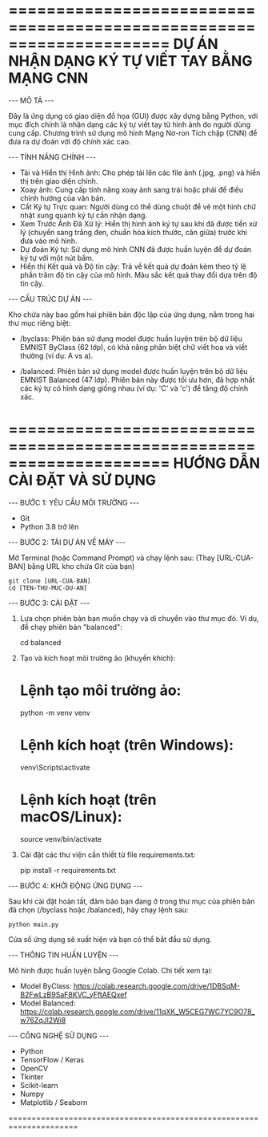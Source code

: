 =====================================================================
          DỰ ÁN NHẬN DẠNG KÝ TỰ VIẾT TAY BẰNG MẠNG CNN
=====================================================================


--- MÔ TẢ ---

Đây là ứng dụng có giao diện đồ họa (GUI) được xây dựng bằng Python, với
mục đích chính là nhận dạng các ký tự viết tay từ hình ảnh do người
dùng cung cấp. Chương trình sử dụng mô hình Mạng Nơ-ron Tích chập (CNN)
để đưa ra dự đoán với độ chính xác cao.


--- TÍNH NĂNG CHÍNH ---

  * Tải và Hiển thị Hình ảnh: Cho phép tải lên các file ảnh (.jpg, .png)
    và hiển thị trên giao diện chính.
  * Xoay ảnh: Cung cấp tính năng xoay ảnh sang trái hoặc phải để điều
    chỉnh hướng của văn bản.
  * Cắt Ký tự Trực quan: Người dùng có thể dùng chuột để vẽ một hình
    chữ nhật xung quanh ký tự cần nhận dạng.
  * Xem Trước Ảnh Đã Xử lý: Hiển thị hình ảnh ký tự sau khi đã được
    tiền xử lý (chuyển sang trắng đen, chuẩn hóa kích thước, căn giữa)
    trước khi đưa vào mô hình.
  * Dự đoán Ký tự: Sử dụng mô hình CNN đã được huấn luyện để dự đoán
    ký tự với một nút bấm.
  * Hiển thị Kết quả và Độ tin cậy: Trả về kết quả dự đoán kèm theo
    tỷ lệ phần trăm độ tin cậy của mô hình. Màu sắc kết quả thay đổi
    dựa trên độ tin cậy.


--- CẤU TRÚC DỰ ÁN ---

Kho chứa này bao gồm hai phiên bản độc lập của ứng dụng, nằm trong
hai thư mục riêng biệt:

  * /byclass:
    Phiên bản sử dụng model được huấn luyện trên bộ dữ liệu EMNIST ByClass
    (62 lớp), có khả năng phân biệt chữ viết hoa và viết thường (ví dụ: A vs a).

  * /balanced:
    Phiên bản sử dụng model được huấn luyện trên bộ dữ liệu EMNIST Balanced
    (47 lớp). Phiên bản này được tối ưu hơn, đã hợp nhất các ký tự có
    hình dạng giống nhau (ví dụ: 'C' và 'c') để tăng độ chính xác.


=====================================================================
          HƯỚNG DẪN CÀI ĐẶT VÀ SỬ DỤNG
=====================================================================

--- BƯỚC 1: YÊU CẦU MÔI TRƯỜNG ---

  * Git
  * Python 3.8 trở lên


--- BƯỚC 2: TẢI DỰ ÁN VỀ MÁY ---

  Mở Terminal (hoặc Command Prompt) và chạy lệnh sau:
  (Thay [URL-CUA-BAN] bằng URL kho chứa Git của bạn)

    git clone [URL-CUA-BAN]
    cd [TEN-THU-MUC-DU-AN]


--- BƯỚC 3: CÀI ĐẶT ---

  1. Lựa chọn phiên bản bạn muốn chạy và di chuyển vào thư mục đó.
     Ví dụ, để chạy phiên bản "balanced":

       cd balanced

  2. Tạo và kích hoạt môi trường ảo (khuyến khích):

     # Lệnh tạo môi trường ảo:
       python -m venv venv

     # Lệnh kích hoạt (trên Windows):
       venv\Scripts\activate

     # Lệnh kích hoạt (trên macOS/Linux):
       source venv/bin/activate

  3. Cài đặt các thư viện cần thiết từ file requirements.txt:

       pip install -r requirements.txt


--- BƯỚC 4: KHỞI ĐỘNG ỨNG DỤNG ---

  Sau khi cài đặt hoàn tất, đảm bảo bạn đang ở trong thư mục của phiên
  bản đã chọn (/byclass hoặc /balanced), hãy chạy lệnh sau:

    python main.py

  Cửa sổ ứng dụng sẽ xuất hiện và bạn có thể bắt đầu sử dụng.


--- THÔNG TIN HUẤN LUYỆN ---

  Mô hình được huấn luyện bằng Google Colab. Chi tiết xem tại:
  * Model ByClass: https://colab.research.google.com/drive/1DBSqM-B2FwLzB9SaF8KVC_yFftAEQxef
  * Model Balanced: https://colab.research.google.com/drive/11qXK_W5CEG7WC7YC9O78_w76ZqJl2Wi8


--- CÔNG NGHỆ SỬ DỤNG ---

  * Python
  * TensorFlow / Keras
  * OpenCV
  * Tkinter
  * Scikit-learn
  * Numpy
  * Matplotlib / Seaborn

=====================================================================

